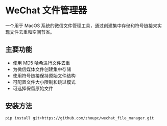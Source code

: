 # WeChat 文件管理器

一个用于 MacOS 系统的微信文件管理工具，通过创建集中存储和符号链接来实现文件去重和空间节省。

## 主要功能

- 使用 MD5 哈希进行文件去重
- 为微信媒体文件创建集中存储
- 使用符号链接保持原始文件结构
- 可配置文件大小限制和跳过模式
- 可选择保留原始文件

## 安装方法

```bash
pip install git+https://github.com/zhoupc/wechat_file_manager.git